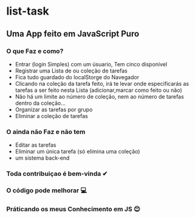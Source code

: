 # list-task
 ## Uma App feito em JavaScript Puro
 
 ### O que Faz e como?
 * Entrar (login Simples) com um úsuario, Tem cinco disponível
 * Registrar uma Lista de ou coleção de tarefas
 * Fica tudo guardado do localStorge do Navegador
 * Clicando na coleção da tarefa feito, irá te levar onde especificarás as tarefas a ser feito nesta Lista (adicionar,marcar como feito ou não)
 * Não há um limite ao número de coleção, nem ao número de tarefas dentro da coleção...   
* Organizar as tarefas por grupo
* Eliminar a coleção de tarefas

### O ainda não Faz e não tem
* Editar as tarefas
* Eliminar um única tarefa (só elimina uma coleção)
* um sistema back-end

### Toda contribuiçao é bem-vinda ✔
### O código pode melhorar 💻
### Práticando os meus Conhecimento em JS 😊